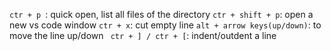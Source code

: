 ``ctr + p ``: quick open, list all files of the directory
`` ctr + shift + p ``: open a new vs code window
`` ctr + x ``: cut empty line
`` alt + arrow keys(up/down) ``: to move the line up/down
`` ctr + ] / ctr + [``: indent/outdent  a line